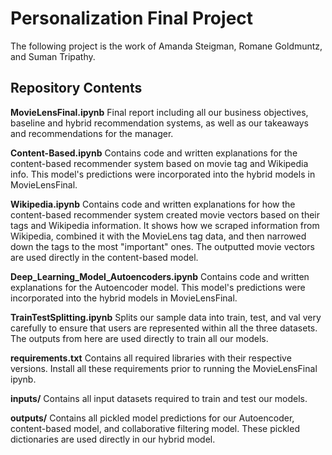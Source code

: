 # Personalization Final Project

The following project is the work of Amanda Steigman, Romane Goldmuntz, and Suman Tripathy.

## Repository Contents

**MovieLensFinal.ipynb**
Final report including all our business objectives, baseline and hybrid recommendation systems, as well as our takeaways and recommendations for the manager.

**Content-Based.ipynb**
Contains code and written explanations for the content-based recommender system based on movie tag and Wikipedia info. This model's predictions were incorporated into the hybrid models in MovieLensFinal.

**Wikipedia.ipynb**
Contains code and written explanations for how the content-based recommender system created movie vectors based on their tags and Wikipedia information. It shows how we scraped information from Wikipedia, combined it with the MovieLens tag data, and then narrowed down the tags to the most "important" ones. The outputted movie vectors are used directly in the content-based model. 

**Deep_Learning_Model_Autoencoders.ipynb**
Contains code and written explanations for the Autoencoder model. This model's predictions were incorporated into the hybrid models in MovieLensFinal.

**TrainTestSplitting.ipynb**
Splits our sample data into train, test, and val very carefully to ensure that users are represented within all the three datasets. The outputs from here are used directly to train all our models.

**requirements.txt**
Contains all required libraries with their respective versions. Install all these requirements prior to running the MovieLensFinal ipynb.

**inputs/**
Contains all input datasets required to train and test our models. 

**outputs/**
Contains all pickled model predictions for our Autoencoder, content-based model, and collaborative filtering model. These pickled dictionaries are used directly in our hybrid model.
